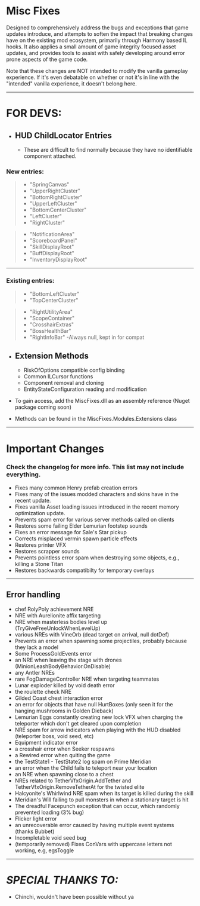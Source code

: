 # Misc Fixes

Designed to comprehensively address the bugs and exceptions that game updates introduce, and attempts to soften the impact that breaking changes have on the existing mod ecosystem, primarily through Harmony based IL hooks. It also applies a small amount of game integrity focused asset updates, and provides tools to assist with safely developing around error prone aspects of the game code.

Note that these changes are NOT intended to modify the vanilla gameplay experience. If it's even debatable on whether or not it's in line with the "intended" vanilla experience, it doesn't belong here.

---

# FOR DEVS:

- ## HUD ChildLocator Entries
  - These are difficult to find normally because they have no identifiable component attached.

### New entries:

> - "SpringCanvas"
> - "UpperRightCluster"
> - "BottomRightCluster"
> - "UpperLeftCluster"
> - "BottomCenterCluster"
> - "LeftCluster"
> - "RightCluster"

> - "NotificationArea"
> - "ScoreboardPanel"
> - "SkillDisplayRoot"
> - "BuffDisplayRoot"
> - "InventoryDisplayRoot"

---

### Existing entries:

> - "BottomLeftCluster"
> - "TopCenterCluster"


> - "RightUtilityArea"
> - "ScopeContainer"
> - "CrosshairExtras"
> - "BossHealthBar"
> - "RightInfoBar" -Always null, kept in for compat

- ## Extension Methods 
  - RiskOfOptions compatible config binding
  - Common ILCursor functions
  - Component removal and cloning
  - EntityStateConfiguration reading and modification

- To gain access, add the MiscFixes.dll as an assembly reference (Nuget package coming soon)
- Methods can be found in the MiscFixes.Modules.Extensions class

---

# Important Changes
### Check the changelog for more info. This list may not include everything.

- Fixes many common Henry prefab creation errors
- Fixes many of the issues modded characters and skins have in the recent update.
- Fixes vanilla Asset loading issues introduced in the recent memory optimization update.
- Prevents spam error for various server methods called on clients
- Restores some failing Elder Lemurian footstep sounds
- Fixes an error message for Sale's Star pickup
- Corrects misplaced vermin spawn particle effects
- Restores printer VFX
- Restores scrapper sounds
- Prevents pointless error spam when destroying some objects, e.g., killing a Stone Titan
- Restores backwards compatibilty for temporary overlays

---

## Error handling
- chef RolyPoly achievement NRE
- NRE with Aurelionite affix targeting
- NRE when masterless bodies level up (TryGiveFreeUnlockWhenLevelUp)
- various NREs with VineOrb (dead target on arrival, null dotDef)
- Prevents an error when spawning some projectiles, probably because they lack a model
- Some ProcessGoldEvents error
- an NRE when leaving the stage with drones (MinionLeashBodyBehavior.OnDisable)
- any Antler NREs
- rare FogDamageController NRE when targeting teammates
- Lunar exploder killed by void death error
- the roulette check NRE
- Gilded Coast chest interaction error
- an error for objects that have null HurtBoxes (only seen it for the hanging mushrooms in Golden Dieback)
- Lemurian Eggs constantly creating new lock VFX when charging the teleporter which don't get cleared upon completion
- NRE spam for arrow indicators when playing with the HUD disabled (teleporter boss, void seed, etc)
- Equipment indicator error
- a crosshair error when Seeker respawns
- a Rewired error when quiting the game
- the TestState1 - TestState2 log spam on Prime Meridian
- an error when the Child fails to teleport near your location
- an NRE when spawning close to a chest
- NREs related to TetherVfxOrigin.AddTether and TetherVfxOrigin.RemoveTetherAt for the twisted elite
- Halcyonite's Whirlwind NRE spam when its target is killed during the skill
- Meridian's Will failing to pull monsters in when a stationary target is hit
- The dreadful Facepunch exception that can occur, which randomly prevented loading (3% bug)
- Flicker light error
- an unrecoverable error caused by having multiple event systems (thanks Bubbet)
- Incompletable void seed bug
- (temporarily removed) Fixes ConVars with uppercase letters not working, e.g, egsToggle



---

# _SPECIAL THANKS TO:_

- Chinchi, wouldn't have been possible without ya
